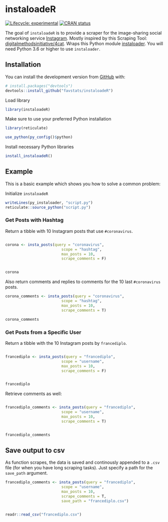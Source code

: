 
<!-- README.md is generated from README.Rmd. Please edit that file -->

# instaloadeR

<!-- badges: start -->

[![Lifecycle:
experimental](https://img.shields.io/badge/lifecycle-experimental-orange.svg)](https://www.tidyverse.org/lifecycle/#experimental)
[![CRAN
status](https://www.r-pkg.org/badges/version/instaloadeR)](https://CRAN.R-project.org/package=instaloadeR)
<!-- badges: end -->

The goal of `instaloadeR` is to provide a scraper for the image-sharing
social networking service
[Instagram](http://https://www.instagram.com/). Mostly inspired by this
Scraping Tool:
[digitalmethodsinitiative/4cat](https://github.com/digitalmethodsinitiative/4cat).
Wraps this Python module
[instaloader](https://github.com/instaloader/instaloader). You will need
Python 3.6 or higher to use `instaloader`.

## Installation

You can install the development version from
[GitHub](https://github.com/) with:

``` r
# install.packages("devtools")
devtools::install_github("favstats/instaloadeR")
```

Load library

``` r
library(instaloadeR)
```

Make sure to use your preferred Python installation

``` r
library(reticulate)

use_python(py_config()$python)
```

Install necessary Python libraries

``` r
install_instaloadeR()
```

## Example

This is a basic example which shows you how to solve a common problem:

Initialize `instaloadeR`

``` r
writeLines(py_instaloader, "script.py")
reticulate::source_python("script.py")
```

### Get Posts with Hashtag

Return a tibble with 10 Instagram posts that use `#coronavirus`.

``` r

corona <- insta_posts(query = "coronavirus", 
                         scope = "hashtag",
                         max_posts = 10, 
                         scrape_comments = F)


corona
```

Also return comments and replies to comments for the 10 last
`#coronavirus` posts.

``` r
corona_comments <- insta_posts(query = "coronavirus", 
                         scope = "hashtag",
                         max_posts = 10, 
                         scrape_comments = T)

corona_comments
```

### Get Posts from a Specific User

Return a tibble with the 10 Instagram posts by `francediplo`.

``` r

francediplo <- insta_posts(query = "francediplo", 
                         scope = "username",
                         max_posts = 10, 
                         scrape_comments = F)


francediplo
```

Retrieve comments as well:

``` r

francediplo_comments <- insta_posts(query = "francediplo", 
                         scope = "username",
                         max_posts = 10, 
                         scrape_comments = T)


francediplo_comments
```

## Save output to csv

As function scrapes, the data is saved and continously appended to a
`.csv` file (for when you have long scraping tasks). Just specify a path
for the `save_path` argument.

``` r
francediplo_comments <- insta_posts(query = "francediplo", 
                         scope = "username",
                         max_posts = 10, 
                         scrape_comments = T, 
                         save_path = "francediplo.csv")


readr::read_csv("francediplo.csv")
```
